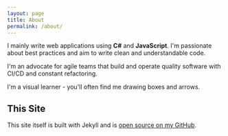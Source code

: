 ```yaml
---
layout: page
title: About
permalink: /about/
---
```


I mainly write web applications using **C#** and **JavaScript**. I'm passionate about best practices and aim to write clean and understandable code.

I'm an advocate for agile teams that build and operate quality software with CI/CD and constant refactoring.

I'm a visual learner - you'll often find me drawing boxes and arrows.

## This Site

This site itself is built with Jekyll and is [open source on my GitHub](https://github.com/connellsharp/ConnellsBlog).